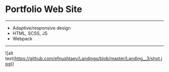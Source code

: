 # Portfolio Web Site

---

* Adaptive/responsive design
* HTML, SCSS, JS
* Webpack

---

![alt text(https://github.com/efnushtaev/Landings/blob/master/Landing__3/shot.jpg)]

